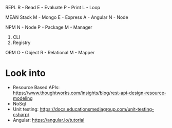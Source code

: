 REPL
R - Read
E - Evaluate
P - Print
L - Loop

MEAN Stack
M - Mongo
E - Express
A - Angular
N - Node

NPM
N - Node
P - Package
M - Manager

1. CLI
2. Registry

ORM
O - Object
R - Relational
M - Mapper

# Look into

- Resource Based APIs: https://www.thoughtworks.com/insights/blog/rest-api-design-resource-modeling
- NoSql
- Unit testing: https://docs.educationsmediagroup.com/unit-testing-csharp/
- Angular: https://angular.io/tutorial
